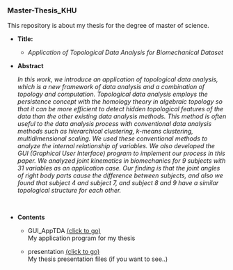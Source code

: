 ### Master-Thesis_KHU  

This repository is about my thesis for the degree of master of science.
  
- __Title:__

  + _Application of Topological Data Analysis for Biomechanical Dataset_  
  
- __Abstract__
  
   _In this work, we introduce an application of topological data analysis, which is a new framework of data analysis and a combination of topology and computation. Topological data analysis employs the persistence concept with the homology theory in algebraic topology so that it can be more efficient to detect hidden topological features of the data than the other existing data analysis methods. This method is often useful to the data analysis process with conventional data analysis methods such as hierarchical clustering, k-means clustering, multidimensional scaling. We used these conventional methods to analyze the internal relationship of variables. We also developed the GUI (Graphical User Interface) program to implement our process in this paper. We analyzed joint kinematics in biomechanics for 9 subjects with 31 variables as an application case. Our finding is that the joint angles of right body parts cause the difference between subjects, and also we found that subject 4 and subject 7, and subject 8 and 9 have a similar topological structure for each other._

<br>

- __Contents__
  + GUI_AppTDA [(click to go)](https://github.com/sangmanjung/Master-Thesis_KHU/edit/main/GUI_AppTDA/)  
    My application program for my thesis
      
  + presentation [(click to go)](https://github.com/sangmanjung/Master-Thesis_KHU/edit/main/presentation/)  
    My thesis presentation files (if you want to see..)
